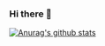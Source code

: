 ### Hi there 👋

 [![Anurag's github stats](https://github-readme-stats.vercel.app/api?username=SeongGwangJu)](https://github.com/anuraghazra/github-readme-stats)
